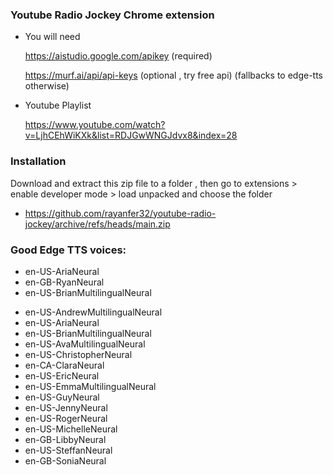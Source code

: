 ### Youtube Radio Jockey Chrome extension

- You will need

  https://aistudio.google.com/apikey (required)

  https://murf.ai/api/api-keys (optional , try free api) (fallbacks to edge-tts otherwise)

- Youtube Playlist

  https://www.youtube.com/watch?v=LjhCEhWiKXk&list=RDJGwWNGJdvx8&index=28

### Installation

Download and extract this zip file to a folder , then go to extensions > enable developer mode > load unpacked and choose the folder

- https://github.com/rayanfer32/youtube-radio-jockey/archive/refs/heads/main.zip

### Good Edge TTS voices:

- en-US-AriaNeural
- en-GB-RyanNeural
- en-US-BrianMultilingualNeural

* en-US-AndrewMultilingualNeural
* en-US-AriaNeural
* en-US-BrianMultilingualNeural
* en-US-AvaMultilingualNeural
* en-US-ChristopherNeural
* en-CA-ClaraNeural
* en-US-EricNeural
* en-US-EmmaMultilingualNeural
* en-US-GuyNeural
* en-US-JennyNeural
* en-US-RogerNeural
* en-US-MichelleNeural
* en-GB-LibbyNeural
* en-US-SteffanNeural
* en-GB-SoniaNeural
